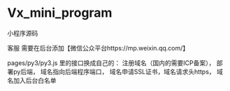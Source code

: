# Vx_mini_program

小程序源码

客服 需要在后台添加【微信公众平台https://mp.weixin.qq.com/】

pages/py3/py3.js 里的接口换成自己的：
        注册域名（国内的需要ICP备案），
        部署py后端，
        域名指向后端程序端口，
        域名申请SSL证书，域名请求头https，
        域名加入后台白名单

